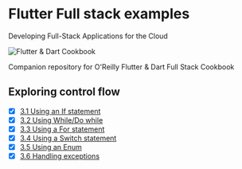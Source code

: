 
# Flutter Full stack examples

Developing Full-Stack Applications for the Cloud

![Flutter & Dart Cookbook](https://github.com/rosera/flutter-and-dart-cookbook/blob/main/images/flutter-dart-cookbook-sml.png "Flutter & Dart Cookbook")

Companion repository for O'Reilly Flutter & Dart Full Stack Cookbook

## Exploring control flow 

- [x] [3.1 Using an If statement](https://github.com/rosera/flutter-full-stack-examples/blob/main/ch03/ex3-1.md)
- [x] [3.2 Using While/Do while](https://github.com/rosera/flutter-full-stack-examples/blob/main/ch03/ex3-2.md)
- [x] [3.3 Using a For statement](https://github.com/rosera/flutter-full-stack-examples/blob/main/ch03/ex3-3.md)
- [x] [3.4 Using a Switch statement](https://github.com/rosera/flutter-full-stack-examples/blob/main/ch03/ex3-4.md)
- [x] [3.5 Using an Enum](https://github.com/rosera/flutter-full-stack-examples/blob/main/ch03/ex3-5.md)
- [x] [3.6 Handling exceptions](https://github.com/rosera/flutter-full-stack-examples/blob/main/ch03/ex3-6.md)
